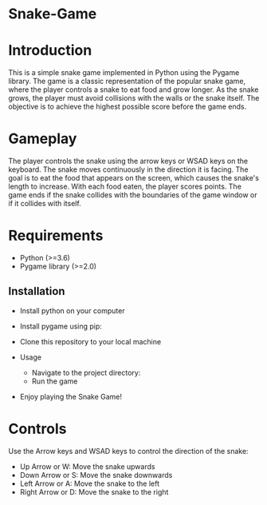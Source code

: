 # Snake-Game

# Introduction
This is a simple snake game implemented in Python using the Pygame library. The game is a classic representation of the popular snake game, where the player controls a snake to eat food and grow longer. As the snake grows, the player must avoid collisions with the walls or the snake itself. The objective is to achieve the highest possible score before the game ends.

# Gameplay
The player controls the snake using the arrow keys or WSAD keys on the keyboard. The snake moves continuously in the direction it is facing. The goal is to eat the food that appears on the screen, which causes the snake's length to increase. With each food eaten, the player scores points. The game ends if the snake collides with the boundaries of the game window or if it collides with itself.

# Requirements
- Python (>=3.6)
- Pygame library (>=2.0)
## Installation
- Install python on your computer
- Install pygame using pip:
- Clone this repository to your local machine

- Usage
    - Navigate to the project directory:
    - Run the game
- Enjoy playing the Snake Game!

# Controls
Use the Arrow keys and WSAD keys to control the direction of the snake:
- Up Arrow or W: Move the snake upwards
- Down Arrow or S: Move the snake downwards
- Left Arrow or A: Move the snake to the left
- Right Arrow or D: Move the snake to the right